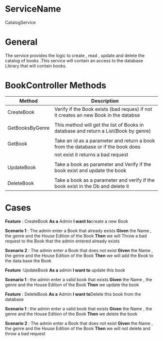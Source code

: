 # ServiceName
CatalogService

# General

The service provides the logic to create , read , update and delete the catalog of books .This service will contain
an access to the database Library that will contain books.

# BookController Methods

| Method            |                        Description                                                    |
| ------------      | ----------------------------------------------------------------------------          |
| CreateBook        | Verify if the Book exists (bad reques) if not it creates an new Book in the databse   |
|                   |                                                                                       |
| GetBooksByGenre   | This method will get the list of Books in database and return a List(Book by genre)   |   
|                   |                                                                                       |
| GetBook           | Take an id as a parameter and return a book from the database or if the book does     |
|                   | not exist it returns a bad request                                                    |
|                   |                                                                                       |
| UpdateBook        | Take a book as parameter and Verify if the book exist and update the book             |
|                   |                                                                                       |
| DeleteBook        | Take a book as a parameter and verify if the book exist in the Db and delete it       |


# Cases

**Feature** : CreateBook
**As a** Admin 
**I want to**create a new Book  

**Scenario 1** : The admin enter a Book that already exists 
**Given** the Name , the genre and the House Edition of the Book 
**Then** we will Throw a bad request to the Book that the admin entered already exists


**Scenario 2** : The admin enter a Book that does not exist 
**Given** the Name , the genre and the House Edition of the Book
**Then** we will add the Book to the data base the Book 

**Feature** :UpdateBook
**As a** admin
**I want to** update this book

**Scenario 1** : the admin enter a valid book that exists
**Given** the Name , the genre and the House Edition of the Book
**Then** we update the book 

**Feature** : DeleteBook
**As a** Admin 
**I want to**Delete this book from the database

**Scenario 1** : the admin enter a valid book that exists
**Given** the Name , the genre and the House Edition of the Book
**Then** we delete the book 

**Scenario 2** : The admin enter a Book that does not exist 
**Given** the Name , the genre and the House Edition of the Book
**Then** we will not delete and throw a bad request